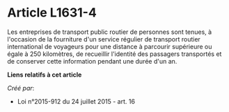 # Article L1631-4

Les entreprises de transport public routier de personnes sont tenues, à l'occasion de la fourniture d'un service régulier de
transport routier international de voyageurs pour une distance à parcourir supérieure ou égale à 250 kilomètres, de
recueillir l'identité des passagers transportés et de conserver cette information pendant une durée d'un an.

**Liens relatifs à cet article**

_Créé par_:

  - Loi n°2015-912 du 24 juillet 2015 - art. 16

